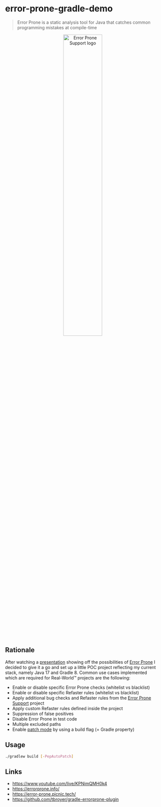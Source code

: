 # error-prone-gradle-demo

> Error Prone is a static analysis tool for Java that catches common programming mistakes at compile-time

<div align="center">
  <picture>
    <img alt="Error Prone Support logo" src="https://error-prone.picnic.tech/assets/images/logo.svg" width="50%">
  </picture>
</div>

## Rationale

After watching a [presentation](https://www.youtube.com/watch?v=KPNimQMH0k4) showing off the possibilities of 
[Error Prone](https://errorprone.info/) I decided to give it a go and set up a little POC project reflecting
my current stack, namely Java 17 and Gradle 8. Common use cases implemented which are required for Real-World™
projects are the following:

* Enable or disable specific Error Prone checks (whitelist vs blacklist)
* Enable or disable specific Refaster rules (whitelist vs blacklist)
* Apply additional bug checks and Refaster rules from the [Error Prone Support](https://error-prone.picnic.tech/) project
* Apply custom Refaster rules defined inside the project
* Suppression of false positives
* Disable Error Prone in test code
* Multiple excluded paths
* Enable [patch mode](https://errorprone.info/docs/patching) by using a build flag (= Gradle property)

## Usage

```bash
./gradlew build [-PepAutoPatch]
```

## Links
* https://www.youtube.com/live/KPNimQMH0k4
* https://errorprone.info/
* https://error-prone.picnic.tech/
* https://github.com/tbroyer/gradle-errorprone-plugin

